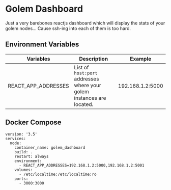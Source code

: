 # Golem Dashboard

Just a very barebones reactjs dashboard which will display the stats of your golem nodes... Cause ssh-ing into each of them is too hard.

## Environment Variables
| Variables | Description | Example |
| ------------- | ----------- | ------- |
| REACT_APP_ADDRESSES | List of `host:port` addresses where your golem instances are located. | 192.168.1.2:5000 |

## Docker Compose
~~~
version: '3.5'
services:
  node:
    container_name: golem_dashboard
    build: .
    restart: always
    environment:
      - REACT_APP_ADDRESSES=192.168.1.2:5000,192.168.1.2:5001
    volumes:
      - /etc/localtime:/etc/localtime:ro
    ports: 
      - 3000:3000
~~~
